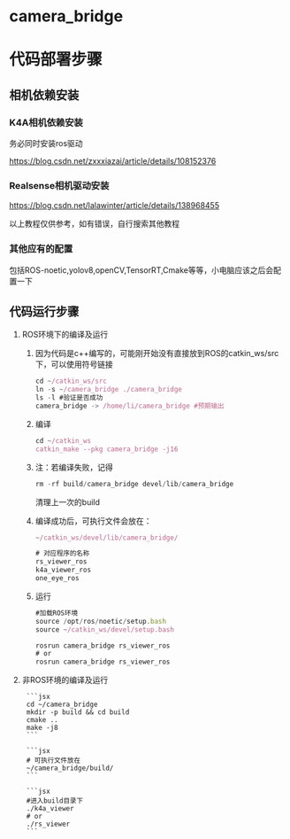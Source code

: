# camera_bridge

# 代码部署步骤

## 相机依赖安装

### K4A相机依赖安装

务必同时安装ros驱动

https://blog.csdn.net/zxxxiazai/article/details/108152376

### Realsense相机驱动安装

https://blog.csdn.net/lalawinter/article/details/138968455

以上教程仅供参考，如有错误，自行搜索其他教程

### 其他应有的配置

包括ROS-noetic,yolov8,openCV,TensorRT,Cmake等等，小电脑应该之后会配置一下

## 代码运行步骤

1. ROS环境下的编译及运行
    1. 因为代码是c++编写的，可能刚开始没有直接放到ROS的catkin_ws/src下，可以使用符号链接
        
        ```jsx
        cd ~/catkin_ws/src
        ln -s ~/camera_bridge ./camera_bridge
        ls -l #验证是否成功
        camera_bridge -> /home/li/camera_bridge #预期输出
        
        ```
        
    2. 编译
        
        ```jsx
        cd ~/catkin_ws
        catkin_make --pkg camera_bridge -j16
        ```
        
    3. 注：若编译失败，记得
        
        ```jsx
        rm -rf build/camera_bridge devel/lib/camera_bridge
        ```
        
        清理上一次的build
        
    4. 编译成功后，可执行文件会放在：
        
        ```jsx
        ~/catkin_ws/devel/lib/camera_bridge/
        ```
        
        ```jsx
        # 对应程序的名称
        rs_viewer_ros
        k4a_viewer_ros
        one_eye_ros
        
        ```
        
    5. 运行
        
        ```jsx
        #加载ROS环境
        source /opt/ros/noetic/setup.bash
        source ~/catkin_ws/devel/setup.bash
        ```
        
        ```jsx
        rosrun camera_bridge rs_viewer_ros
        # or
        rosrun camera_bridge rs_viewer_ros
        
        ```
        
2. 非ROS环境的编译及运行
    
        ```jsx
        cd ~/camera_bridge
        mkdir -p build && cd build
        cmake ..
        make -j8
        ```
        
        ```jsx
        # 可执行文件放在
        ~/camera_bridge/build/
        ```
        
        ```jsx
        #进入build目录下
        ./k4a_viewer
        # or
        ./rs_viewer
        ```
